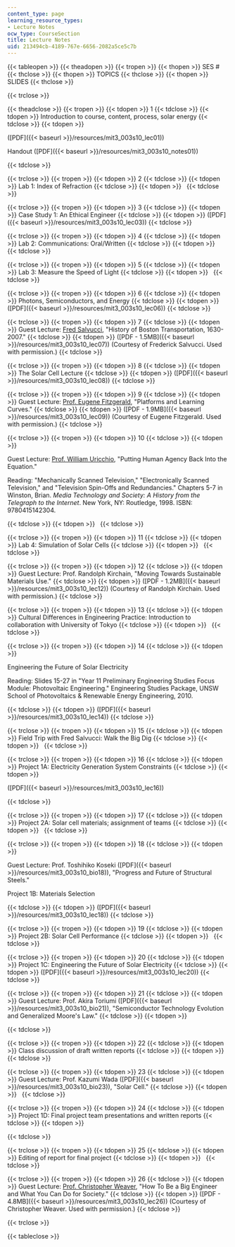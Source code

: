 ```yaml
---
content_type: page
learning_resource_types:
- Lecture Notes
ocw_type: CourseSection
title: Lecture Notes
uid: 213494cb-4189-767e-6656-2082a5ce5c7b
---
```


{{< tableopen >}}
{{< theadopen >}}
{{< tropen >}}
{{< thopen >}}
SES #
{{< thclose >}}
{{< thopen >}}
TOPICS
{{< thclose >}}
{{< thopen >}}
SLIDES
{{< thclose >}}

{{< trclose >}}

{{< theadclose >}}
{{< tropen >}}
{{< tdopen >}}
1
{{< tdclose >}}
{{< tdopen >}}
Introduction to course, content, process, solar energy
{{< tdclose >}}
{{< tdopen >}}


([PDF]({{< baseurl >}}/resources/mit3_003s10_lec01))

Handout ([PDF]({{< baseurl >}}/resources/mit3_003s10_notes01))


{{< tdclose >}}

{{< trclose >}}
{{< tropen >}}
{{< tdopen >}}
2
{{< tdclose >}}
{{< tdopen >}}
Lab 1: Index of Refraction
{{< tdclose >}}
{{< tdopen >}}
 
{{< tdclose >}}

{{< trclose >}}
{{< tropen >}}
{{< tdopen >}}
3
{{< tdclose >}}
{{< tdopen >}}
Case Study 1: An Ethical Engineer
{{< tdclose >}}
{{< tdopen >}}
([PDF]({{< baseurl >}}/resources/mit3_003s10_lec03))
{{< tdclose >}}

{{< trclose >}}
{{< tropen >}}
{{< tdopen >}}
4
{{< tdclose >}}
{{< tdopen >}}
Lab 2: Communications: Oral/Written
{{< tdclose >}}
{{< tdopen >}}
 
{{< tdclose >}}

{{< trclose >}}
{{< tropen >}}
{{< tdopen >}}
5
{{< tdclose >}}
{{< tdopen >}}
Lab 3: Measure the Speed of Light
{{< tdclose >}}
{{< tdopen >}}
 
{{< tdclose >}}

{{< trclose >}}
{{< tropen >}}
{{< tdopen >}}
6
{{< tdclose >}}
{{< tdopen >}}
Photons, Semiconductors, and Energy
{{< tdclose >}}
{{< tdopen >}}
([PDF]({{< baseurl >}}/resources/mit3_003s10_lec06))
{{< tdclose >}}

{{< trclose >}}
{{< tropen >}}
{{< tdopen >}}
7
{{< tdclose >}}
{{< tdopen >}}
Guest Lecture: [Fred Salvucci](http://cee.mit.edu/salvucci), "History of Boston Transportation, 1630-2007."
{{< tdclose >}}
{{< tdopen >}}
([PDF - 1.5MB]({{< baseurl >}}/resources/mit3_003s10_lec07)) (Courtesy of Frederick Salvucci. Used with permission.)
{{< tdclose >}}

{{< trclose >}}
{{< tropen >}}
{{< tdopen >}}
8
{{< tdclose >}}
{{< tdopen >}}
The Solar Cell Lecture
{{< tdclose >}}
{{< tdopen >}}
([PDF]({{< baseurl >}}/resources/mit3_003s10_lec08))
{{< tdclose >}}

{{< trclose >}}
{{< tropen >}}
{{< tdopen >}}
9
{{< tdclose >}}
{{< tdopen >}}
Guest Lecture: [Prof. Eugene Fitzgerald](http://dmse.mit.edu/faculty/profile/fitzgerald), "Platforms and Learning Curves."
{{< tdclose >}}
{{< tdopen >}}
([PDF - 1.9MB]({{< baseurl >}}/resources/mit3_003s10_lec09)) (Courtesy of Eugene Fitzgerald. Used with permission.)
{{< tdclose >}}

{{< trclose >}}
{{< tropen >}}
{{< tdopen >}}
10
{{< tdclose >}}
{{< tdopen >}}


Guest Lecture: [Prof. William Uricchio](http://cmsw.mit.edu/profile/william-uricchio/), "Putting Human Agency Back Into the Equation."

Reading: "Mechanically Scanned Television," "Electronically Scanned Television," and "Television Spin-Offs and Redundancies." Chapters 5-7 in Winston, Brian. _Media Technology and Society: A History from the Telegraph to the Internet_. New York, NY: Routledge, 1998. ISBN: 9780415142304.


{{< tdclose >}}
{{< tdopen >}}
 
{{< tdclose >}}

{{< trclose >}}
{{< tropen >}}
{{< tdopen >}}
11
{{< tdclose >}}
{{< tdopen >}}
Lab 4: Simulation of Solar Cells
{{< tdclose >}}
{{< tdopen >}}
 
{{< tdclose >}}

{{< trclose >}}
{{< tropen >}}
{{< tdopen >}}
12
{{< tdclose >}}
{{< tdopen >}}
Guest Lecture: Prof. Randolph Kirchain, "Moving Towards Sustainable Materials Use."
{{< tdclose >}}
{{< tdopen >}}
([PDF - 1.2MB]({{< baseurl >}}/resources/mit3_003s10_lec12)) (Courtesy of Randolph Kirchain. Used with permission.)
{{< tdclose >}}

{{< trclose >}}
{{< tropen >}}
{{< tdopen >}}
13
{{< tdclose >}}
{{< tdopen >}}
Cultural Differences in Engineering Practice: Introduction to collaboration with University of Tokyo
{{< tdclose >}}
{{< tdopen >}}
 
{{< tdclose >}}

{{< trclose >}}
{{< tropen >}}
{{< tdopen >}}
14
{{< tdclose >}}
{{< tdopen >}}


Engineering the Future of Solar Electricity

Reading: Slides 15-27 in "Year 11 Preliminary Engineering Studies Focus Module: Photovoltaic Engineering." Engineering Studies Package, UNSW School of Photovoltaics & Renewable Energy Engineering, 2010.


{{< tdclose >}}
{{< tdopen >}}
([PDF]({{< baseurl >}}/resources/mit3_003s10_lec14))
{{< tdclose >}}

{{< trclose >}}
{{< tropen >}}
{{< tdopen >}}
15
{{< tdclose >}}
{{< tdopen >}}
Field Trip with Fred Salvucci: Walk the Big Dig
{{< tdclose >}}
{{< tdopen >}}
 
{{< tdclose >}}

{{< trclose >}}
{{< tropen >}}
{{< tdopen >}}
16
{{< tdclose >}}
{{< tdopen >}}
Project 1A: Electricity Generation System Constraints
{{< tdclose >}}
{{< tdopen >}}


([PDF]({{< baseurl >}}/resources/mit3_003s10_lec16))


{{< tdclose >}}

{{< trclose >}}
{{< tropen >}}
{{< tdopen >}}
17
{{< tdclose >}}
{{< tdopen >}}
Project 2A: Solar cell materials; assignment of teams
{{< tdclose >}}
{{< tdopen >}}
 
{{< tdclose >}}

{{< trclose >}}
{{< tropen >}}
{{< tdopen >}}
18
{{< tdclose >}}
{{< tdopen >}}


Guest Lecture: Prof. Toshihiko Koseki ([PDF]({{< baseurl >}}/resources/mit3_003s10_bio18)), "Progress and Future of Structural Steels."

Project 1B: Materials Selection


{{< tdclose >}}
{{< tdopen >}}
([PDF]({{< baseurl >}}/resources/mit3_003s10_lec18))
{{< tdclose >}}

{{< trclose >}}
{{< tropen >}}
{{< tdopen >}}
19
{{< tdclose >}}
{{< tdopen >}}
Project 2B: Solar Cell Performance
{{< tdclose >}}
{{< tdopen >}}
 
{{< tdclose >}}

{{< trclose >}}
{{< tropen >}}
{{< tdopen >}}
20
{{< tdclose >}}
{{< tdopen >}}
Project 1C: Engineering the Future of Solar Electricity
{{< tdclose >}}
{{< tdopen >}}
([PDF]({{< baseurl >}}/resources/mit3_003s10_lec20))
{{< tdclose >}}

{{< trclose >}}
{{< tropen >}}
{{< tdopen >}}
21
{{< tdclose >}}
{{< tdopen >}}
Guest Lecture: Prof. Akira Toriumi ([PDF]({{< baseurl >}}/resources/mit3_003s10_bio21)), "Semiconductor Technology Evolution and Generalized Moore's Law."
{{< tdclose >}}
{{< tdopen >}}



{{< tdclose >}}

{{< trclose >}}
{{< tropen >}}
{{< tdopen >}}
22
{{< tdclose >}}
{{< tdopen >}}
Class discussion of draft written reports
{{< tdclose >}}
{{< tdopen >}}
 
{{< tdclose >}}

{{< trclose >}}
{{< tropen >}}
{{< tdopen >}}
23
{{< tdclose >}}
{{< tdopen >}}
Guest Lecture: Prof. Kazumi Wada ([PDF]({{< baseurl >}}/resources/mit3_003s10_bio23)), "Solar Cell."
{{< tdclose >}}
{{< tdopen >}}
 
{{< tdclose >}}

{{< trclose >}}
{{< tropen >}}
{{< tdopen >}}
24
{{< tdclose >}}
{{< tdopen >}}
Project 1D: Final project team presentations and written reports
{{< tdclose >}}
{{< tdopen >}}



{{< tdclose >}}

{{< trclose >}}
{{< tropen >}}
{{< tdopen >}}
25
{{< tdclose >}}
{{< tdopen >}}
Editing of report for final project
{{< tdclose >}}
{{< tdopen >}}
 
{{< tdclose >}}

{{< trclose >}}
{{< tropen >}}
{{< tdopen >}}
26
{{< tdclose >}}
{{< tdopen >}}
Guest Lecture: [Prof. Christopher Weaver](http://www.convergenceculture.org/aboutc3/people.php#chris), "How To Be a Big Engineer and What You Can Do for Society."
{{< tdclose >}}
{{< tdopen >}}
([PDF - 4.8MB]({{< baseurl >}}/resources/mit3_003s10_lec26)) (Courtesy of Christopher Weaver. Used with permission.)
{{< tdclose >}}

{{< trclose >}}

{{< tableclose >}}